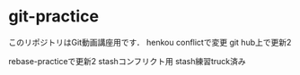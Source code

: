 # git-practice
このリポジトリはGit動画講座用です．
henkou
conflictで変更
git hub上で更新2

rebase-practiceで更新2
stashコンフリクト用
stash練習truck済み